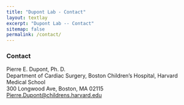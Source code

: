 ```yaml
---
title: "Dupont Lab - Contact"
layout: textlay
excerpt: "Dupont Lab -- Contact"
sitemap: false
permalink: /contact/
---
```


### Contact 
<div>Pierre E. Dupont, Ph. D.<br>
  Department of Cardiac Surgery, Boston Children’s Hospital, Harvard Medical School<br>
  300 Longwood Ave, Boston, MA 02115<br>
  <a href = "mailto: Pierre.Dupont@childrens.harvard.edu">Pierre.Dupont@childrens.harvard.edu</a>
